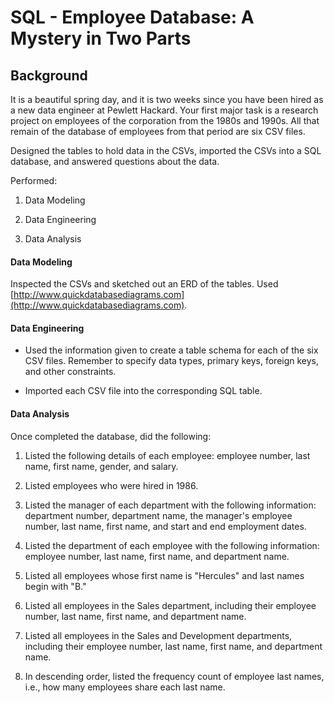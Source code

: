 # SQL - Employee Database: A Mystery in Two Parts

## Background

It is a beautiful spring day, and it is two weeks since you have been hired as a new data engineer at Pewlett Hackard. Your first major task is a research project on employees of the corporation from the 1980s and 1990s. All that remain of the database of employees from that period are six CSV files.

Designed the tables to hold data in the CSVs, imported the CSVs into a SQL database, and answered questions about the data. 

Performed:

1. Data Modeling

2. Data Engineering

3. Data Analysis


#### Data Modeling

Inspected the CSVs and sketched out an ERD of the tables. Used [http://www.quickdatabasediagrams.com](http://www.quickdatabasediagrams.com).

#### Data Engineering

* Used the information given to create a table schema for each of the six CSV files. Remember to specify data types, primary keys, foreign keys, and other constraints.

* Imported each CSV file into the corresponding SQL table.

#### Data Analysis

Once completed the database, did the following:

1. Listed the following details of each employee: employee number, last name, first name, gender, and salary.

2. Listed employees who were hired in 1986.

3. Listed the manager of each department with the following information: department number, department name, the manager's employee number, last name, first name, and start and end employment dates.

4. Listed the department of each employee with the following information: employee number, last name, first name, and department name.

5. Listed all employees whose first name is "Hercules" and last names begin with "B."

6. Listed all employees in the Sales department, including their employee number, last name, first name, and department name.

7. Listed all employees in the Sales and Development departments, including their employee number, last name, first name, and department name.

8. In descending order, listed the frequency count of employee last names, i.e., how many employees share each last name.

